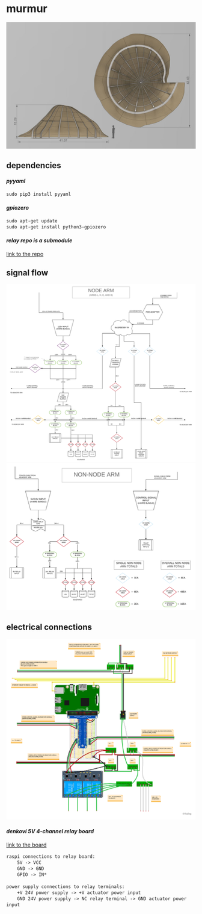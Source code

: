# murmur
![murmur scale](murmur_scale.png)


## dependencies
#### *pyyaml*
```
sudo pip3 install pyyaml
```

#### *gpiozero*
```
sudo apt-get update
sudo apt-get install python3-gpiozero
```

#### *relay repo is a submodule*
[link to the repo](https://github.com/barlaensdoonn/relay)

## signal flow
![node arm signal flow](murmur_signal_flow_node_arm.png)
![non node arm signal flow](murmur_signal_flow_non_node_arm.png)

## electrical connections
![circuit layout](murmur_control_circuit_single_node.png)

#### *denkovi 5V 4-channel relay board*
[link to the board](http://denkovi.com/relay-module-5v-4-channels-for-raspberry-pi-arduino-pic-avr)
```
raspi connections to relay board:
    5V -> VCC
    GND -> GND
    GPIO -> IN*

power supply connections to relay terminals:
    +V 24V power supply -> +V actuator power input
    GND 24V power supply -> NC relay terminal -> GND actuator power input
```

